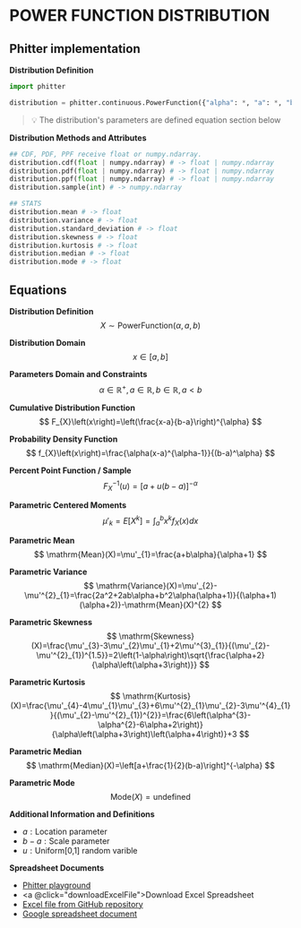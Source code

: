 # POWER FUNCTION DISTRIBUTION

## Phitter implementation

**Distribution Definition**

```python
import phitter

distribution = phitter.continuous.PowerFunction({"alpha": *, "a": *, "b": *})
```

> 💡 The distribution's parameters are defined equation section below

**Distribution Methods and Attributes**

```python
## CDF, PDF, PPF receive float or numpy.ndarray.
distribution.cdf(float | numpy.ndarray) # -> float | numpy.ndarray
distribution.pdf(float | numpy.ndarray) # -> float | numpy.ndarray
distribution.ppf(float | numpy.ndarray) # -> float | numpy.ndarray
distribution.sample(int) # -> numpy.ndarray

## STATS
distribution.mean # -> float
distribution.variance # -> float
distribution.standard_deviation # -> float
distribution.skewness # -> float
distribution.kurtosis # -> float
distribution.median # -> float
distribution.mode # -> float
```

## Equations

**Distribution Definition**
$$ X\sim\mathrm{PowerFunction}\left(\alpha,a,b\right) $$

**Distribution Domain**
$$ x\in\left[a,b\right] $$

**Parameters Domain and Constraints**
$$ \alpha\in\mathbb{R}^{+}, a\in\mathbb{R}, b\in\mathbb{R}, a < b $$

**Cumulative Distribution Function**
$$ F_{X}\left(x\right)=\left(\frac{x-a}{b-a}\right)^{\alpha} $$

**Probability Density Function**
$$ f_{X}\left(x\right)=\frac{\alpha(x-a)^{\alpha-1}}{(b-a)^\alpha} $$

**Percent Point Function / Sample**
$$ F^{-1}_{X}\left(u\right)=\left[a+u(b-a)\right]^{-\alpha} $$

**Parametric Centered Moments**
$$ \mu'_{k}=E[X^k]=\int_{a}^{b}x^{k}f_{X}\left(x\right)dx $$

**Parametric Mean**
$$ \mathrm{Mean}(X)=\mu'_{1}=\frac{a+b\alpha}{\alpha+1} $$

**Parametric Variance**
$$ \mathrm{Variance}(X)=\mu'_{2}-\mu'^{2}_{1}=\frac{2a^2+2ab\alpha+b^2\alpha(\alpha+1)}{(\alpha+1)(\alpha+2)}-\mathrm{Mean}(X)^{2} $$

**Parametric Skewness**
$$ \mathrm{Skewness}(X)=\frac{\mu'_{3}-3\mu'_{2}\mu'_{1}+2\mu'^{3}_{1}}{(\mu'_{2}-\mu'^{2}_{1})^{1.5}}=2\left(1-\alpha\right)\sqrt{\frac{\alpha+2}{\alpha\left(\alpha+3\right)}} $$

**Parametric Kurtosis**
$$ \mathrm{Kurtosis}(X)=\frac{\mu'_{4}-4\mu'_{1}\mu'_{3}+6\mu'^{2}_{1}\mu'_{2}-3\mu'^{4}_{1}}{(\mu'_{2}-\mu'^{2}_{1})^{2}}=\frac{6\left(\alpha^{3}-\alpha^{2}-6\alpha+2\right)}{\alpha\left(\alpha+3\right)\left(\alpha+4\right)}+3 $$

**Parametric Median**
$$ \mathrm{Median}(X)=\left[a+\frac{1}{2}(b-a)\right]^{-\alpha} $$

**Parametric Mode**
$$ \mathrm{Mode}(X)=\text{undefined} $$

**Additional Information and Definitions**
- $a:\text{Location parameter}$
- $b-a:\text{Scale parameter}$
- $u:\text{Uniform[0,1] random varible}$

**Spreadsheet Documents**

-   [Phitter playground](https://phitter.io/distributions/continuous/power_function)
-   <a @click="downloadExcelFile">Download Excel Spreadsheet</a>
-   [Excel file from GitHub repository](https://github.com/phitterio/phitter-files/blob/main/continuous/power_function.xlsx)
-   [Google spreadsheet document](https://docs.google.com/spreadsheets/d/1Hbi-XZiCK--JGFnoY-8iDLmNgYclDo5L4LKYKCCxfzw)

<script setup>
const downloadExcelFile = function() {
    const fileId = "power_function";
    const url = `https://raw.githubusercontent.com/phitterio/phitter-files/main/continuous/${fileId}.xlsx`;
    const link = document.createElement("a");
    link.href = url;
    link.setAttribute("download", `${fileId}.xlsx`);
    document.body.appendChild(link);
    link.click();
    document.body.removeChild(link);
};
</script>

<style module>
a {
  cursor: pointer;
}
</style>

    